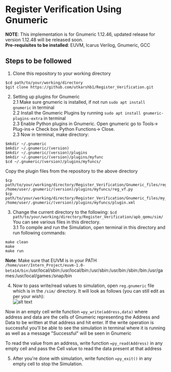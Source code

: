 # Register Verification Using Gnumeric
**NOTE**: This implementation is for Gnumeric 1.12.46, updated release for version 1.12.48 will be released soon.<br/>
**Pre-requisites to be installed**: EUVM, Icarus Verilog, Gnumeric, GCC
## Steps to be followed
1. Clone this repository to your working directory
```
$cd path/to/your/working/directory 
$git clone https://github.com/utkarshb1/Register_Verification.git
```
2. Setting up plugins for Gnumeric <br/>
2.1 Make sure gnumeric is installed, if not run `sudo apt install gnumeric` in terminal <br/>
2.2 Install the Gnumeric Plugins by running `sudo apt install gnumeric-plugins-extra` in terminal <br/>
2.3 Enable Python plugins in Gnumeric. Open gnumeric go to Tools-> Plug-ins-> Check box Python Functions-> Close. <br/> 
2.3 Now in terminal, make directory: <br/>
```
$mkdir ~/.gnumeric 
$mkdir ~/.gnumeric/(version) 
$mkdir ~/.gnumeric/(version)/plugins 
$mkdir ~/.gnumeric/(version)/plugins/myfunc 
$cd ~/.gnumeric/(version)/plugins/myfuncs/ 
```
Copy the plugin files from the repository to the above directory
```
$cp path/to/your/working/directory/Register_Verification/Gnumeric_files/reg_gnfunc.py /home/user/.gnumeric/(version)/plugins/myfuncs/reg_vf.py 
$cp path/to/your/working/directory/Register_Verification/Gnumeric_files/my_link.xml /home/user/.gnumeric/(version)/plugins/myfuncs/plugin.xml
```

3. Change the current directory to the following:
`$cd path/to/your/working/directory/Register_Verification/apb_qemu/sim/`
You can see various files in this directory.<br/>
3.1 To compile and run the Simulation, open terminal in this directory and run following commands:
```
make clean
make 
make run 
```

 **Note**: Make sure that EUVM is in your PATH `/home/user/Intern_Project/euvm-1.0-beta14/bin`:/usr/local/sbin:/usr/local/bin:/usr/sbin:/usr/bin:/sbin:/bin:/usr/games:/usr/local/games:/snap/bin
 
 4. Now to pass write/read values to simulation, open `reg.gnumeric` file which is in the `/sim/` directory. It will look as follows (you can still edit as per your wish): <br/>
 ![alt text](https://github.com/utkarshb1/Register_Verification/blob/master/reg.png?raw=true)
 
Now in an empty cell write function `=py_write(address,data)` where address and data are the cells of Gnumeric representing the Address and Data to be written at that address and hit enter. If the write operation is successful you'll be able to see the simulation in terminal where it is running as well as a message "Successful" will be seen in Gnumeric

To read the value from an address, write function `=py_read(Address)` in any empty cell and pass the Cell value to read the data present at that address

5. After you're done with simulation, write function `=py_exit()` in any empty cell to stop the Simulation.
